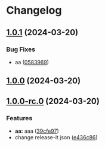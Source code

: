 # Changelog

## [1.0.1](https://github.com/Enkhtuvshin0513/release-test/compare/1.0.0...1.0.1) (2024-03-20)


### Bug Fixes

* aa ([0583969](https://github.com/Enkhtuvshin0513/release-test/commit/0583969b97c45b4cdd5213b9cd88c8a25911c3b7))

## [1.0.0](https://github.com/Enkhtuvshin0513/release-test/compare/1.0.0-rc.0...1.0.0) (2024-03-20)

## [1.0.0-rc.0](https://github.com/Enkhtuvshin0513/release-test/compare/...1.0.0-rc.0) (2024-03-20)


### Features

* **aa:** aaa ([39cfe97](https://github.com/Enkhtuvshin0513/release-test/commit/39cfe97faa77db51798448d4c6f6b4d17cf23c44))
* change release-it json ([e436c86](https://github.com/Enkhtuvshin0513/release-test/commit/e436c860586ace4457a89148045da436c5886851))
